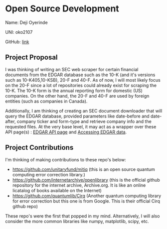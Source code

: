 # Open Source Development

Name: Deji Oyerinde

UNI: oko2107

GitHub: [link](https://github.com/deji725)



## Project Proposal
I was thinking of writing an SEC web scraper for certain financial documents from the EDGAR database such as the 10-K (and it's versions such as 10-K405,10-KSB), 20-F and 40-F. As of now, I will most likely focus on the 20-F since a lot of repositories could already exist for scraping the 10-K. The 10-K form is the annual reporting form for domestic (US) companies. On the other hand, the 20-F and 40-F are used by foreign entities (such as companies in Canada).


Additionally, I am thinking of creating an SEC document downloader that will query the EDGAR database, provided parameters like date-before and date-after, company ticker and form-type and retrieve company info and the requested files. At the very base level, it may act as a wrapper over these API page(s) : [EDGAR API page](https://www.sec.gov/edgar/search/#) and [Accessing EDGAR data](https://www.sec.gov/os/accessing-edgar-data).


## Project Contributions

I'm thinking of making contributions to these repo's below:
 - https://github.com/unitaryfund/mitiq (this is an open source quantum computing error correction library.)
 - https://github.com/internetarchive/openlibrary (this is the official github repository for the internet archive, Archive.org. It is like an online licatalog of books available on the Internet)
 - https://github.com/quantumlib/Cirq (Another quantum computing library for error correction but this one is from Google. This is their official Cirq github repo)

 These repo's were the first that popped in my mind. Alternatively, I will also consider the more common libraries like numpy, matplotlib, scipy, etc.
